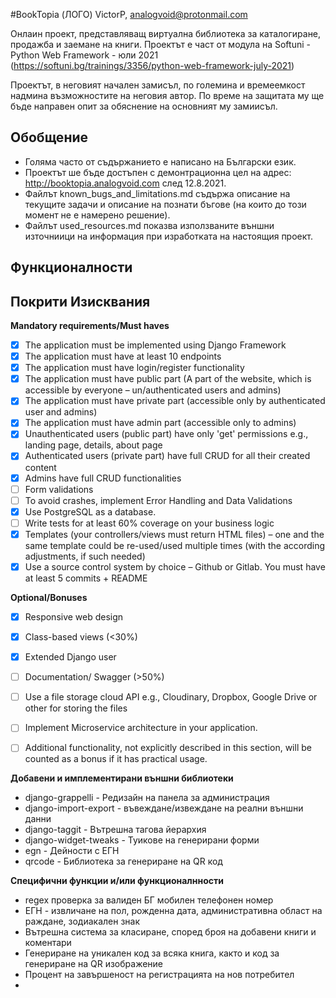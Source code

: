 #BookTopia
(ЛОГО)
VictorP, analogvoid@protonmail.com

Онлаин проект, представляващ виртуална библиотека за каталогиране, продажба и заемане на книги. Проектът е част от 
модула на Softuni - Python Web Framework - юли 2021 (https://softuni.bg/trainings/3356/python-web-framework-july-2021)

Проектът, в неговият начален замисъл, по големина и времеемкост надмина възможностите на неговия автор. По време на 
защитата му ще бъде направен опит за обяснение на основният му замиисъл. 


## Обобщение
- Голяма часто от съдържанието е написано на Български език.
- Проектът ше бъде достъпен с демонтрационна цел на адрес: http://booktopia.analogvoid.com след 12.8.2021.
- Файлът known_bugs_and_limitations.md съдържа описание на текущите задачи и описание на познати бъгове (на които до 
  този момент не е намерено решение).
- Файлът used_resources.md показва използваните външни източниици на информация при изработката на настоящия проект.

## Функционалности

## Покрити Изисквания
**Mandatory requirements/Must haves**
- [x] The application must be implemented using Django Framework
- [x] The application must have at least 10 endpoints
- [x] The application must have login/register functionality
- [x] The application must have public part (A part of the website, which is accessible by everyone – 
  un/authenticated users and admins)
- [x] The application must have private part (accessible only by authenticated user and admins)
- [x] The application must have admin part (accessible only to admins)
- [x] Unauthenticated users (public part) have only 'get' permissions e.g., landing page, details, about page
- [x] Authenticated users (private part) have full CRUD for all their created content
- [x] Admins have full CRUD functionalities
- [ ] Form validations
- [ ] To avoid crashes, implement Error Handling and Data Validations
- [x] Use PostgreSQL as a database.
- [ ] Write tests for at least 60% coverage on your business logic
- [x] Templates (your controllers/views must return HTML files) – one and the same template could be re-used/used 
  multiple times (with the according adjustments, if such needed)
- [x] Use a source control system by choice – Github or Gitlab. You must have at least 5 commits + README

**Optional/Bonuses**
- [x] Responsive web design 
- [x] Class-based views (<30%)
- [x] Extended Django user
- [ ] Documentation/ Swagger (>50%)
- [ ] Use a file storage cloud API e.g., Cloudinary, Dropbox, Google Drive or other for storing the files
- [ ] Implement Microservice architecture in your application.
- [ ] Additional functionality, not explicitly described in this section, will be counted as a bonus if it has practical usage.


**Добавени и имплементирани външни библиотеки**
- django-grappelli - Редизайн на панела за администрация
- django-import-export - въвеждане/извеждане на реални външни данни
- django-taggit - Вътрешна тагова йерархия
- django-widget-tweaks - Туикове на генерирани форми 
- egn - Дейности с ЕГН
- qrcode - Библиотека за генериране на QR код


**Специфични функции и/или функционалнности**
- regex проверка за валиден БГ мобилен телефонен номер
- ЕГН - извличане на пол, рожденна дата, административна област на раждане, зодиакален знак
- Вътрешна система за класиране, според броя на добавени книги и коментари
- Генериране на уникален код за всяка книга, както и код за генериране на QR изображение
- Процент на завършеност на регистрацията на нов потребител
- 

